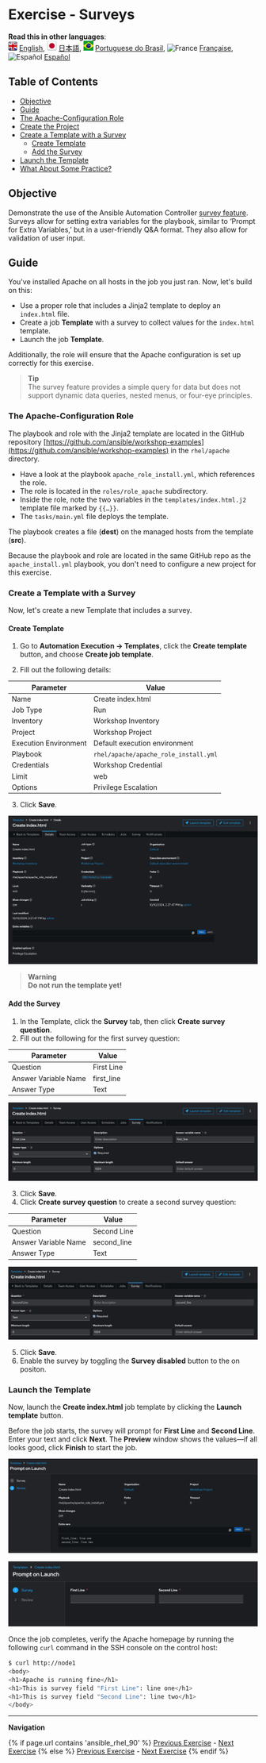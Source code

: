 # Exercise - Surveys

**Read this in other languages**:
<br>![UK](../../../images/uk.png) [English](README.md), ![Japan](../../../images/japan.png) [日本語](README.ja.md), ![Brazil](../../../images/brazil.png) [Portuguese do Brasil](README.pt-br.md), ![France](../../../images/fr.png) [Française](README.fr.md), ![Español](../../../images/col.png) [Español](README.es.md)

## Table of Contents

- [Objective](#objective)
- [Guide](#guide)
- [The Apache-Configuration Role](#the-apache-configuration-role)
- [Create the Project](#create-the-project)
- [Create a Template with a Survey](#create-a-template-with-a-survey)
  - [Create Template](#create-template)
  - [Add the Survey](#add-the-survey)
- [Launch the Template](#launch-the-template)
- [What About Some Practice?](#what-about-some-practice)

## Objective

Demonstrate the use of the Ansible Automation Controller [survey feature](https://docs.ansible.com/automation-controller/latest/html/userguide/job_templates.html#surveys). Surveys allow for setting extra variables for the playbook, similar to ‘Prompt for Extra Variables,’ but in a user-friendly Q&A format. They also allow for validation of user input.

## Guide

You've installed Apache on all hosts in the job you just ran. Now, let's build on this:

- Use a proper role that includes a Jinja2 template to deploy an `index.html` file.
- Create a job **Template** with a survey to collect values for the `index.html` template.
- Launch the job **Template**.

Additionally, the role will ensure that the Apache configuration is set up correctly for this exercise.

> **Tip**  
> The survey feature provides a simple query for data but does not support dynamic data queries, nested menus, or four-eye principles.

### The Apache-Configuration Role

The playbook and role with the Jinja2 template are located in the GitHub repository [https://github.com/ansible/workshop-examples](https://github.com/ansible/workshop-examples) in the `rhel/apache` directory.

- Have a look at the playbook `apache_role_install.yml`, which references the role.
- The role is located in the `roles/role_apache` subdirectory.
- Inside the role, note the two variables in the `templates/index.html.j2` template file marked by `{{…​}}`.
- The `tasks/main.yml` file deploys the template.

The playbook creates a file (**dest**) on the managed hosts from the template (**src**).

Because the playbook and role are located in the same GitHub repo as the `apache_install.yml` playbook, you don't need to configure a new project for this exercise.


### Create a Template with a Survey

Now, let's create a new Template that includes a survey.

#### Create Template

1. Go to **Automation Execution → Templates**, click the **Create template** button, and choose **Create job template**.

2. Fill out the following details:

| Parameter                  | Value                           |
|-----------------------------|---------------------------------|
| Name                        | Create index.html               |
| Job Type                    | Run                             |
| Inventory                   | Workshop Inventory              |
| Project                     | Workshop Project                |
| Execution Environment        | Default execution environment   |
| Playbook                    | `rhel/apache/apache_role_install.yml` |
| Credentials                 | Workshop Credential             |
| Limit                       | web                             |
| Options                     | Privilege Escalation            |

3. Click **Save**.

![template details](images/template_details.png)

> **Warning**  
> **Do not run the template yet!**

#### Add the Survey

1. In the Template, click the **Survey** tab, then click **Create survey question**.
2. Fill out the following for the first survey question:

| Parameter                  | Value           |
|-----------------------------|-----------------|
| Question                    | First Line      |
| Answer Variable Name        | first_line      |
| Answer Type                 | Text            |

![Survey Q1](images/survey_q1.png)

3. Click **Save**.
4. Click **Create survey question** to create a second survey question:

| Parameter                  | Value           |
|-----------------------------|-----------------|
| Question                    | Second Line     |
| Answer Variable Name        | second_line     |
| Answer Type                 | Text            |

![Survey Q2](images/survey_q2.png)

5. Click **Save**.
6. Enable the survey by toggling the **Survey disabled** button to the on positon.

### Launch the Template

Now, launch the **Create index.html** job template by clicking the **Launch template** button.

Before the job starts, the survey will prompt for **First Line** and **Second Line**. Enter your text and click **Next**. The **Preview** window shows the values—if all looks good, click **Finish** to start the job.

![Survey Review](images/survey_review.png)

![Survey Launch](images/survey_launch.png)


Once the job completes, verify the Apache homepage by running the following `curl` command in the SSH console on the control host:

```bash
$ curl http://node1
<body>
<h1>Apache is running fine</h1>
<h1>This is survey field "First Line": line one</h1>
<h1>This is survey field "Second Line": line two</h1>
</body>
```

---
**Navigation**
<br>

{% if page.url contains 'ansible_rhel_90' %}
[Previous Exercise](../4-variables) - [Next Exercise](../../ansible_rhel_90/6-system-roles/)
{% else %}
[Previous Exercise](../2.3-projects) - [Next Exercise](../2.5-rbac)
{% endif %}

